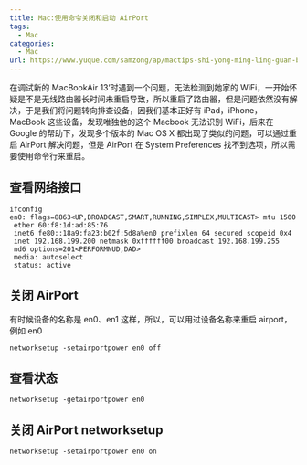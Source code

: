 ```yaml
---
title: Mac:使用命令关闭和启动 AirPort
tags: 
  - Mac
categories:
  - Mac
url: https://www.yuque.com/samzong/ap/mactips-shi-yong-ming-ling-guan-bi-he-qi-dongairpo-4701029
---
```


在调试新的 MacBookAir 13’时遇到一个问题，无法检测到她家的 WiFi，一开始怀疑是不是无线路由器长时间未重启导致，所以重启了路由器，但是问题依然没有解决，于是我们将问题转向排查设备，因我们基本正好有 iPad，iPhone，MacBook 这些设备，发现唯独他的这个 Macbook 无法识别 WiFi，后来在 Google 的帮助下，发现多个版本的 Mac OS X 都出现了类似的问题，可以通过重启 AirPort 解决问题，但是 AirPort 在 System Preferences 找不到选项，所以需要使用命令行来重启。

## 查看网络接口

    ifconfig
    en0: flags=8863<UP,BROADCAST,SMART,RUNNING,SIMPLEX,MULTICAST> mtu 1500
     ether 60:f8:1d:ad:85:76
     inet6 fe80::18a9:fa23:b02f:5d8a%en0 prefixlen 64 secured scopeid 0x4
     inet 192.168.199.200 netmask 0xffffff00 broadcast 192.168.199.255
     nd6 options=201<PERFORMNUD,DAD>
     media: autoselect
     status: active

## 关闭 AirPort

有时候设备的名称是 en0、en1 这样，所以，可以用过设备名称来重启 airport，例如 en0

    networksetup -setairportpower en0 off

## 查看状态

    networksetup -getairportpower en0

## 关闭 AirPort networksetup

    networksetup -setairportpower en0 on
